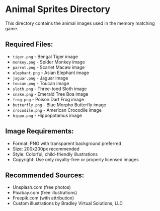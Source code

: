 # Animal Sprites Directory

This directory contains the animal images used in the memory matching game.

## Required Files:
- `tiger.png` - Bengal Tiger image
- `monkey.png` - Spider Monkey image  
- `parrot.png` - Scarlet Macaw image
- `elephant.png` - Asian Elephant image
- `jaguar.png` - Jaguar image
- `toucan.png` - Toucan image
- `sloth.png` - Three-toed Sloth image
- `snake.png` - Emerald Tree Boa image
- `frog.png` - Poison Dart Frog image
- `butterfly.png` - Blue Morpho Butterfly image
- `crocodile.png` - American Crocodile image
- `hippo.png` - Hippopotamus image

## Image Requirements:
- Format: PNG with transparent background preferred
- Size: 200x200px recommended
- Style: Colorful, child-friendly illustrations
- Copyright: Use only royalty-free or properly licensed images

## Recommended Sources:
- Unsplash.com (free photos)
- Pixabay.com (free illustrations)
- Freepik.com (with attribution)
- Custom illustrations by Bradley Virtual Solutions, LLC
